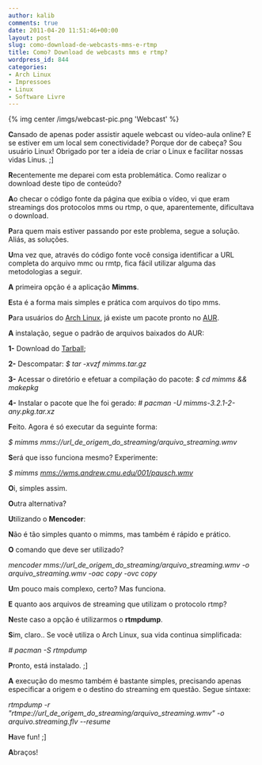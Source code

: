 ```yaml
---
author: kalib
comments: true
date: 2011-04-20 11:51:46+00:00
layout: post
slug: como-download-de-webcasts-mms-e-rtmp
title: Como? Download de webcasts mms e rtmp?
wordpress_id: 844
categories:
- Arch Linux
- Impressoes
- Linux
- Software Livre
---
```

{% img center /imgs/webcast-pic.png 'Webcast' %}

**C**ansado de apenas poder assistir aquele webcast ou vídeo-aula online? E se estiver em um local sem conec﻿tividade? Porque dor de cabeça? Sou usuário Linux! Obrigado por ter a ideia de criar o Linux e facilitar nossas vidas Linus. ;]

**R**ecentemente me deparei com esta problemática. Como realizar o download deste tipo de conteúdo?

**A**o checar o código fonte da página que exibia o vídeo, vi que eram streamings dos protocolos mms ou rtmp, o que, aparentemente, dificultava o download.

**P**ara quem mais estiver passando por este problema, segue a solução. Aliás, as soluções.

**U**ma vez que, através do código fonte você consiga identificar a URL completa do arquivo mmc ou rmtp, fica fácil utilizar alguma das metodologias a seguir.

**A** primeira opção é a aplicação **Mimms**.

**E**sta é a forma mais simples e prática com arquivos do tipo mms.

**P**ara usuários do [Arch Linux](https://archlinux.org), já existe um pacote pronto no [AUR](https://aur.archlinux.org/packages.php?ID=16412).

**A** instalação, segue o padrão de arquivos baixados do AUR:

**1-** Download do [Tarball](https://aur.archlinux.org/packages/mimms/mimms.tar.gz);

**2-** Descompatar: _$ tar -xvzf mimms.tar.gz_

**3-** Acessar o diretório e efetuar a compilação do pacote: _$ cd mimms && makepkg_

**4-** Instalar o pacote que lhe foi gerado: _# pacman -U mimms-3.2.1-2-any.pkg.tar.xz_

**F**eito. Agora é só executar da seguinte forma:

_$ mimms mms://url_de_origem_do_streaming/arquivo_streaming.wmv_

**S**erá que isso funciona mesmo? Experimente:

_$ mimms [mms://wms.andrew.cmu.edu/001/pausch.wmv](mms://wms.andrew.cmu.edu/001/pausch.wmv)_

**O**i, simples assim.

**O**utra alternativa?

**U**tilizando o **Mencoder**:

**N**ão é tão simples quanto o mimms, mas também é rápido e prático.

**O** comando que deve ser utilizado?

_mencoder mms://url_de_origem_do_streaming/arquivo_streaming.wmv -o arquivo_streaming.wmv -oac copy -ovc copy_

**U**m pouco mais complexo, certo? Mas funciona.

**E** quanto aos arquivos de streaming que utilizam o protocolo rtmp?

**N**este caso a opção é utilizarmos o **rtmpdump**.

**S**im, claro.. Se você utiliza o Arch Linux, sua vida continua simplificada:

_# pacman -S rtmpdump_

**P**ronto, está instalado. ;]

**A** execução do mesmo também é bastante simples, precisando apenas especificar a origem e o destino do streaming em questão. Segue sintaxe:

_rtmpdump -r "rtmpe://url_de_origem_do_streaming/arquivo_streaming.wmv" -o arquivo.streaming.flv --resume_

**H**ave fun! ;]

**A**braços!
